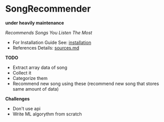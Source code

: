 # SongRecommender
__under heavily maintenance__


*Recommends Songs You Listen The Most*

- For Installation Guide See: [installation](installation)
- References Details: [sources.md](sources.md)

**TODO**
  - Extract array data of song
  - Collect it
  - Categorize them
  - Recommend new song using these (recommend new song that stores same amount of data)


**Challenges**
  - Don't use api
  - Write ML algorythm from scratch
